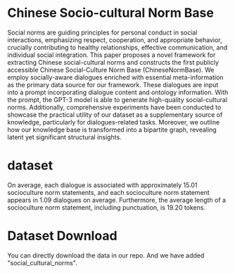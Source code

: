 # Chinese Socio-cultural Norm Base

Social norms are guiding principles for personal conduct in social interactions, emphasizing respect, cooperation, and appropriate behavior, crucially contributing to healthy relationships, effective communication, and individual social integration. This paper proposes a novel framework for extracting Chinese social-cultural norms and constructs the first publicly accessible Chinese Social-Culture Norm Base (ChineseNormBase). We employ socially-aware dialogues enriched with essential meta-information as the primary data source for our framework. These dialogues are input into a prompt incorporating dialogue content and ontology information. With the prompt, the GPT-3 model is able to generate high-quality social-cultural norms. Additionally, comprehensive experiments have been conducted to showcase the practical utility of our dataset as a supplementary source of knowledge, particularly for dialogues-related tasks. Moreover, we outline how our knowledge base is transformed into a bipartite graph, revealing latent yet significant structural insights. 



# dataset
On average, each dialogue is associated with approximately 15.01 socioculture norm statements, and each socioculture norm statement appears in 1.09 dialogues on average. Furthermore, the average length of a socioculture norm statement, including punctuation, is 19.20 tokens.

# Dataset Download
You can directly download the data in our repo. And we have added "social_cultural_norms".
